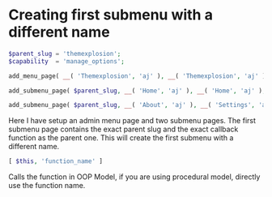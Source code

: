# Creating first submenu with a different name

```php
$parent_slug = 'themexplosion';
$capability  = 'manage_options';

add_menu_page( __( 'Themexplosion', 'aj' ), __( 'Themexplosion', 'aj' ), $capability, $parent_slug, [ $this, 'home' ], 'dashicons-welcome-learn-more' );

add_submenu_page( $parent_slug, __( 'Home', 'aj' ), __( 'Home', 'aj' ), $capability, $parent_slug, [ $this, 'home' ] );

add_submenu_page( $parent_slug, __( 'About', 'aj' ), __( 'Settings', 'aj' ), $capability, 'tx-about', [ $this, 'settings_page' ] );
```

Here I have setup an admin menu page and two submenu pages. The first submenu page contains the exact parent slug and the exact callback function as the parent one. This will create the first submenu with a different name.

```php
[ $this, 'function_name' ]
```
Calls the function in OOP Model, if you are using procedural model, directly use the function name.